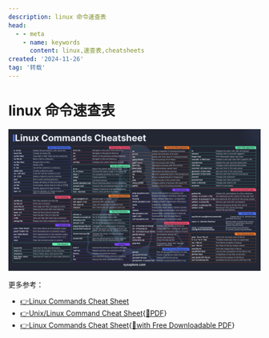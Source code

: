 ```yaml
---
description: linux 命令速查表
head:
  - - meta
    - name: keywords
      content: linux,速查表,cheatsheets
created: '2024-11-26'
tag: '转载'
---
```


# linux 命令速查表

<ClientOnly>
  <div class="viewer-wrap" v-viewer>
    <img src="./assets/linux-command-cheatsheet.jfif" />
  </div>
</ClientOnly>

更多参考：

- [👉Linux Commands Cheat Sheet](https://www.geeksforgeeks.org/linux-commands-cheat-sheet/)
- [👉Unix/Linux Command Cheat Sheet](https://fosswire.com/post/2007/08/unixlinux-command-cheat-sheet/){[📄PDF](https://files.fosswire.com/2007/08/fwunixref.pdf)}
- [👉Linux Commands Cheat Sheet](https://phoenixnap.com/kb/linux-commands-cheat-sheet){[📄with Free Downloadable PDF](https://phoenixnap.com/kb/wp-content/uploads/2023/11/linux-commands-cheat-sheet-pdf.pdf)}
